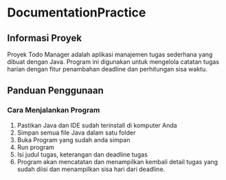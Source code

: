 # DocumentationPractice

## Informasi Proyek
Proyek Todo Manager adalah aplikasi manajemen tugas sederhana yang dibuat dengan Java. Program ini digunakan untuk mengelola catatan tugas harian dengan fitur penambahan deadline dan perhitungan sisa waktu.

## Panduan Penggunaan

### Cara Menjalankan Program
1. Pastikan Java dan IDE sudah terinstall di komputer Anda
2. Simpan semua file Java dalam satu folder
3. Buka Program yang sudah anda simpan
4. Run program
5. Isi judul tugas, keterangan dan deadline tugas
6. Program akan mencatatan dan menampilkan kembali detail tugas yang sudah diisi dan menampilkan sisa hari dari deadline.